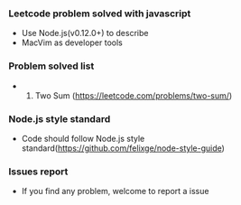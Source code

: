 ### Leetcode problem solved with javascript

* Use Node.js(v0.12.0+) to describe 
* MacVim as developer tools

### Problem solved list

* 1.  Two Sum (https://leetcode.com/problems/two-sum/)


### Node.js style standard

* Code should follow Node.js style standard(https://github.com/felixge/node-style-guide)

### Issues report

* If you find any problem, welcome to report a issue
